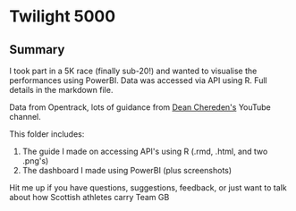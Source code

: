 # Twilight 5000

## Summary
I took part in a 5K race (finally sub-20!) and wanted to visualise the performances using PowerBI. Data was accessed via API using R. Full details in the markdown file.

Data from Opentrack, lots of guidance from [Dean Chereden's](https://www.youtube.com/c/DeanChereden) YouTube channel.

This folder includes:
1. The guide I made on accessing API's using R (.rmd, .html, and two .png's)
2. The dashboard I made using PowerBI (plus screenshots)

Hit me up if you have questions, suggestions, feedback, or just want to talk about how Scottish athletes carry Team GB
